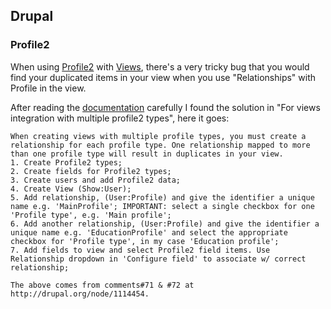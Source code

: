 ## Drupal

### Profile2

When using [Profile2](https://www.drupal.org/project/profile2) with [Views](https://www.drupal.org/project/views), there's a very tricky bug that you would find your duplicated items in your view when you use "Relationships" with Profile in the view.

After reading the [documentation](https://www.drupal.org/node/1074296) carefully I found the solution in "For views integration with multiple profile2 types", here it goes:

```
When creating views with multiple profile types, you must create a relationship for each profile type. One relationship mapped to more than one profile type will result in duplicates in your view.
1. Create Profile2 types;
2. Create fields for Profile2 types;
3. Create users and add Profile2 data;
4. Create View (Show:User);
5. Add relationship, (User:Profile) and give the identifier a unique name e.g. 'MainProfile'; IMPORTANT: select a single checkbox for one 'Profile type', e.g. 'Main profile';
6. Add another relationship, (User:Profile) and give the identifier a unique name e.g. 'EducationProfile' and select the appropriate checkbox for 'Profile type', in my case 'Education profile';
7. Add fields to view and select Profile2 field items. Use Relationship dropdown in 'Configure field' to associate w/ correct relationship;

The above comes from comments#71 & #72 at http://drupal.org/node/1114454.
```



